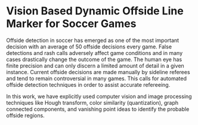 # Vision Based Dynamic Offside Line Marker for Soccer Games

Offside detection in soccer has emerged as one
of the most important decision with an average of 50 offside
decisions every game. False detections and rash calls adversely
affect game conditions and in many cases drastically change
the outcome of the game. The human eye has finite precision
and can only discern a limited amount of detail in a given
instance. Current offside decisions are made manually by
sideline referees and tend to remain controversial in many
games. This calls for automated offside detection techniques
in order to assist accurate refereeing. 


In this work, we have explicitly used computer vision and 
image processing techniques like Hough transform, color similarity (quantization), graph
connected components, and vanishing point ideas to identify
the probable offside regions.
